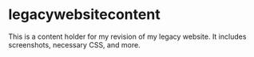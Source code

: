 # legacywebsitecontent
This is a content holder for my revision of my legacy website. It includes screenshots, necessary CSS, and more.
